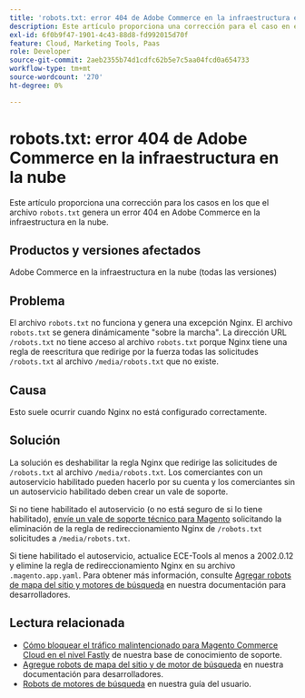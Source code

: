 ```yaml
---
title: 'robots.txt: error 404 de Adobe Commerce en la infraestructura en la nube'
description: Este artículo proporciona una corrección para el caso en el que el archivo robots.txt genera un error 404 en Adobe Commerce en la infraestructura en la nube.
exl-id: 6f0b9f47-1901-4c43-88d8-fd992015d70f
feature: Cloud, Marketing Tools, Paas
role: Developer
source-git-commit: 2aeb2355b74d1cdfc62b5e7c5aa04fcd0a654733
workflow-type: tm+mt
source-wordcount: '270'
ht-degree: 0%

---
```


# robots.txt: error 404 de Adobe Commerce en la infraestructura en la nube

Este artículo proporciona una corrección para los casos en los que el archivo `robots.txt` genera un error 404 en Adobe Commerce en la infraestructura en la nube.

## Productos y versiones afectados

Adobe Commerce en la infraestructura en la nube (todas las versiones)

## Problema

El archivo `robots.txt` no funciona y genera una excepción Nginx. El archivo `robots.txt` se genera dinámicamente &quot;sobre la marcha&quot;. La dirección URL `/robots.txt` no tiene acceso al archivo `robots.txt` porque Nginx tiene una regla de reescritura que redirige por la fuerza todas las solicitudes `/robots.txt` al archivo `/media/robots.txt` que no existe.

## Causa

Esto suele ocurrir cuando Nginx no está configurado correctamente.

## Solución

La solución es deshabilitar la regla Nginx que redirige las solicitudes de `/robots.txt` al archivo `/media/robots.txt`. Los comerciantes con un autoservicio habilitado pueden hacerlo por su cuenta y los comerciantes sin un autoservicio habilitado deben crear un vale de soporte.

Si no tiene habilitado el autoservicio (o no está seguro de si lo tiene habilitado), [envíe un vale de soporte técnico para Magento](/help/help-center-guide/help-center/magento-help-center-user-guide.md#submit-ticket) solicitando la eliminación de la regla de redireccionamiento Nginx de `/robots.txt` solicitudes a `/media/robots.txt`.

Si tiene habilitado el autoservicio, actualice ECE-Tools al menos a 2002.0.12 y elimine la regla de redireccionamiento Nginx en su archivo `.magento.app.yaml`. Para obtener más información, consulte [Agregar robots de mapa del sitio y motores de búsqueda](https://experienceleague.adobe.com/docs/commerce-cloud-service/user-guide/configure-store/robots-sitemap.html) en nuestra documentación para desarrolladores.

## Lectura relacionada

* [Cómo bloquear el tráfico malintencionado para Magento Commerce Cloud en el nivel Fastly](/help/how-to/general/block-malicious-traffic-for-magento-commerce-on-fastly-level.md) de nuestra base de conocimiento de soporte.
* [Agregue robots de mapa del sitio y de motor de búsqueda](https://experienceleague.adobe.com/en/docs/commerce-cloud-service/user-guide/configure-store/robots-sitemap) en nuestra documentación para desarrolladores.
* [Robots de motores de búsqueda](https://experienceleague.adobe.com/docs/commerce-admin/marketing/seo/seo-overview.html#search-engine-robots) en nuestra guía del usuario.
